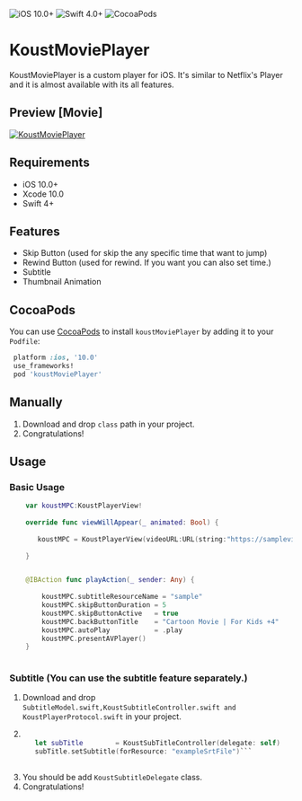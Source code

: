 ![iOS 10.0+](https://img.shields.io/badge/iOS-10.0%2B-blue.svg)
![Swift 4.0+](https://img.shields.io/badge/Swift-4.0%2B-orange.svg)
![CocoaPods](https://img.shields.io/cocoapods/v/AFNetworking.svg)

# KoustMoviePlayer

KoustMoviePlayer is a custom player for iOS. It's similar to Netflix's Player and it is almost available with its all features.


## Preview [Movie]

[![KoustMoviePlayer](https://i.ytimg.com/vi/3ivGqio0b4w/hqdefault.jpg?sqp=-oaymwEZCNACELwBSFXyq4qpAwsIARUAAIhCGAFwAQ==&rs=AOn4CLAMM7zcScwhh5-N29OQHod-D8mpEQ)](https://youtu.be/3ivGqio0b4w "KoustMoviePlayer Youtube")

## Requirements

- iOS 10.0+
- Xcode 10.0
- Swift 4+

## Features
  - Skip Button (used for skip the any specific time that want to jump)
  - Rewind Button (used for rewind. If you want you can also set time.) 
  - Subtitle
  - Thumbnail Animation
  
  
## CocoaPods
   You can use [CocoaPods](http://cocoapods.org/) to install `koustMoviePlayer` by adding it to your `Podfile`:

   ```ruby
    platform :ios, '10.0'
    use_frameworks!
    pod 'koustMoviePlayer'
   ```

## Manually
  1. Download and drop ```class``` path in your project.  
  2. Congratulations!  

## Usage

### Basic Usage


```swift    
    var koustMPC:KoustPlayerView!
    
    override func viewWillAppear(_ animated: Bool) {
        
       koustMPC = KoustPlayerView(videoURL:URL(string:"https://samplevideos.com/video123/mp4/720/big_buck_bunny_720p_10mb.mp4")!)
        
    }


    @IBAction func playAction(_ sender: Any) {
        
        koustMPC.subtitleResourceName = "sample"
        koustMPC.skipButtonDuration = 5
        koustMPC.skipButtonActive   = true
        koustMPC.backButtonTitle    = "Cartoon Movie | For Kids +4"
        koustMPC.autoPlay           = .play
        koustMPC.presentAVPlayer()
    }
    
```


### Subtitle (You can use the subtitle feature separately.)

  1. Download and drop ```SubtitleModel.swift,KoustSubtitleController.swift and KoustPlayerProtocol.swift```  in your project.
  2. ```swift
  
        let subTitle        = KoustSubTitleController(delegate: self)
        subTitle.setSubtitle(forResource: "exampleSrtFile")```
        
   3. You should be add ```KoustSubtitleDelegate``` class.
   4. Congratulations!  
